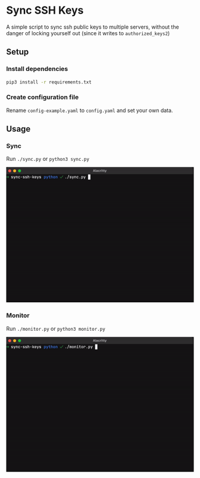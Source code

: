 # Sync SSH Keys

A simple script to sync ssh public keys to multiple servers, without the danger of locking yourself out (since it writes to `authorized_keys2`)


## Setup

### Install dependencies

```bash
pip3 install -r requirements.txt
```


### Create configuration file

Rename `config-example.yaml` to `config.yaml` and set your own data.


## Usage

### Sync

Run `./sync.py` or `python3 sync.py`

![Sync](assets/sync.gif)


### Monitor

Run `./monitor.py` or `python3 monitor.py`

![Monitor](assets/monitor.gif)
